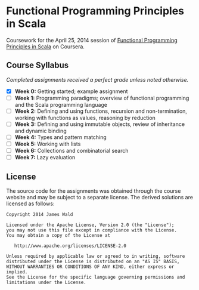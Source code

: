 Functional Programming Principles in Scala
==========================================

Coursework for the April 25, 2014 session of [Functional Programming Principles in Scala][1] on
Coursera.

Course Syllabus
---------------

*Completed assignments received a perfect grade unless noted otherwise.*

- [x] **Week 0:** Getting started; example assignment
- [ ] **Week 1:** Programming paradigms; overview of functional programming and the Scala
 programming language
- [ ] **Week 2:** Defining and using functions, recursion and non-termination, working with
 functions as values, reasoning by reduction
- [ ] **Week 3:** Defining and using immutable objects, review of inheritance and dynamic
 binding
- [ ] **Week 4:** Types and pattern matching
- [ ] **Week 5:** Working with lists
- [ ] **Week 6:** Collections and combinatorial search
- [ ] **Week 7:** Lazy evaluation

License
-------

The source code for the assignments was obtained through the course website and may be subject to a
separate license. The derived solutions are licensed as follows:

    Copyright 2014 James Wald

    Licensed under the Apache License, Version 2.0 (the "License");
    you may not use this file except in compliance with the License.
    You may obtain a copy of the License at

       http://www.apache.org/licenses/LICENSE-2.0

    Unless required by applicable law or agreed to in writing, software
    distributed under the License is distributed on an "AS IS" BASIS,
    WITHOUT WARRANTIES OR CONDITIONS OF ANY KIND, either express or implied.
    See the License for the specific language governing permissions and
    limitations under the License.

[1]: https://www.coursera.org/course/progfun
